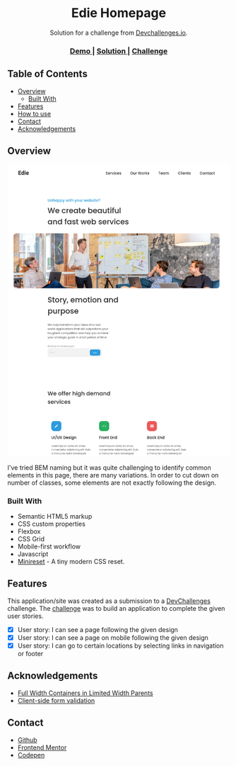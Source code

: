 <h1 align="center">Edie Homepage</h1>

<div align="center">
   Solution for a challenge from  <a href="http://devchallenges.io" target="_blank">Devchallenges.io</a>.
</div>

<div align="center">
  <h3>
    <a href="je-jo.github.io/edie-homepage/">
      Demo
    </a>
    <span> | </span>
    <a href="https://github.com/je-jo/edie-homepage">
      Solution
    </a>
    <span> | </span>
    <a href="https://devchallenges.io/challenges/xobQBuf8zWWmiYMIAZe0">
      Challenge
    </a>
  </h3>
</div>

## Table of Contents

- [Overview](#overview)
  - [Built With](#built-with)
- [Features](#features)
- [How to use](#how-to-use)
- [Contact](#contact)
- [Acknowledgements](#acknowledgements)

## Overview

![screenshot](https://raw.githubusercontent.com/je-jo/edie-homepage/main/edie-homepage.png)

I've tried BEM naming but it was quite challenging to identify common elements in this page, there are many variations. In order to cut down on number of classes, some elements are not exactly following the design.

### Built With

- Semantic HTML5 markup
- CSS custom properties
- Flexbox
- CSS Grid
- Mobile-first workflow
- Javascript
- [Minireset](https://awesomeopensource.com/project/jgthms/minireset.css?categoryPage=29) - A tiny modern CSS reset. 

## Features

This application/site was created as a submission to a [DevChallenges](https://devchallenges.io/challenges) challenge. The [challenge](https://devchallenges.io/challenges/xobQBuf8zWWmiYMIAZe0) was to build an application to complete the given user stories.

- [x] User story: I can see a page following the given design
- [x] User story: I can see a page on mobile following the given design
- [x] User story: I can go to certain locations by selecting links in navigation or footer

## Acknowledgements

- [Full Width Containers in Limited Width Parents](https://css-tricks.com/full-width-containers-limited-width-parents/)
- [Client-side form validation](https://developer.mozilla.org/en-US/docs/Learn/Forms/Form_validation)

## Contact

- [Github](https://github.com/je-jo)
- [Frontend Mentor](https://www.frontendmentor.io/profile/je-jo)
- [Codepen](https://codepen.io/je-jo)
